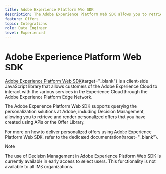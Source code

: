```yaml
---
title: Adobe Experience Platform Web SDK
description: The Adobe Experience Platform Web SDK allows you to retrieve and render personalized offers that you have created using APIs or the Offer Library.
feature: Offers
topic: Integrations
role: Data Engineer
level: Experienced
---
```

# Adobe Experience Platform Web SDK

[Adobe Experience Platform Web SDK](https://experienceleague.adobe.com/docs/experience-platform/edge/home.html#video-overview){target="_blank"} is a client-side JavaScript library that allows customers of the Adobe Experience Cloud to interact with the various services in the Experience Cloud through the Adobe Experience Platform Edge Network.

The Adobe Experience Platform Web SDK supports querying the personalization solutions at Adobe, including Decision Management, allowing you to retrieve and render personalized offers that you have created using APIs or the Offer Library.

For more on how to deliver personalized offers using Adobe Experience Platform Web SDK, refer to the [dedicated documentation](https://experienceleague.adobe.com/docs/experience-platform/edge/personalization/offer-decisioning/offer-decisioning-overview.html#enabling-offer-decisioning){target="_blank"}.

>[!NOTE]
>
>The use of Decision Management in Adobe Experience Platform Web SDK is currently available in early access to select users. This functionality is not available to all IMS organizations.
